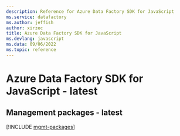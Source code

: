 ```yaml
---
description: Reference for Azure Data Factory SDK for JavaScript
ms.service: datafactory
ms.author: jeffish
author: xirzec
title: Azure Data Factory SDK for JavaScript
ms.devlang: javascript
ms.data: 09/06/2022
ms.topic: reference
---
```

# Azure Data Factory SDK for JavaScript - latest

## Management packages - latest
[!INCLUDE [mgmt-packages](data-factory-mgmt-index.md)]